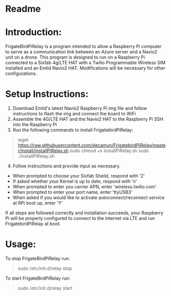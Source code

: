 # Readme

# Introduction:
FrigateBirdPiRelay is a program intended to allow a Raspberry Pi computer to serve as a communication link between an Azure server and a Navio2 unit on a drone. This program is designed to run on a Raspberry Pi connected to a Sixfab 4g/LTE HAT with a Twilio Programmable Wireless SIM installed and an Emlid Navio2 HAT. Modifications will be necessary for other configurations.


# Setup Instructions:
1. Download Emlid's latest Navio2 Raspberry Pi img file and follow instructions to flash the img and connect the board to WiFi
2. Assemble the 4G/LTE HAT and the Navio2 HAT to the Raspberry Pi
SSH into the Raspberry Pi
3. Run the following commands to install FrigatebirdPiRelay:
> wget https://raw.githubusercontent.com/decamun/FrigatebirdPiRelay/master/install/installPiRelay.sh
> sudo chmod +x installPiRelay.sh
> sudo ./installPiRelay.sh

4. Follow instructions and provide input as necessary.
  * When prompted to choose your Sixfab Sheild, respond with '2'
  * If asked whether your Kernel is up to date, respond with 'n'
  * When prompted to enter you carrier APN, enter 'wireless.twilio.com'
  * When prompted to enter your port name, enter 'ttyUSB3'
  * When asked if you would like to activate autoconnect/reconnect service at RPi boot up, enter 'Y'

If all steps are followed correctly and installation succeeds, your Raspberry Pi will be properly configured to connect to the internet via LTE and run FrigatebirdPiRelay at boot.

# Usage:


To stop FrigateBirdPiRelay run:

> sudo /etc/init.d/relay stop

To start FrigateBirdPiRelay run:

> sudo /etc/init.d/relay start
